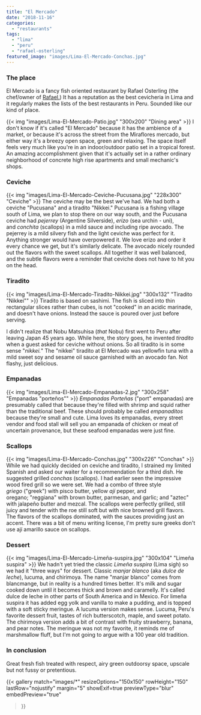 ```yaml
---
title: "El Mercado"
date: "2018-11-16"
categories: 
  - "restaurants"
tags: 
  - "lima"
  - "peru"
  - "rafael-osterling"
featured_image: "images/Lima-El-Mercado-Conchas.jpg"
---
```

### The place

El Mercado is a fancy fish oriented restaurant by Rafael Osterling
(the chef/owner of [Rafael.](https://waitwhatsthat.com/rafael/)) It
has a reputation as the best cevicheria in Lima and it regularly makes
the lists of the best restaurants in Peru. Sounded like our kind of
place.

{{< img "images/Lima-El-Mercado-Patio.jpg" "300x200" "Dining area" >}}
I don't know if it's called "El Mercado" because it has the ambience
of a market, or because it's across the street from the Miraflores
mercado, but either way it's a breezy open space, green and
relaxing. The space itself feels very much like you're in an
indoor/outdoor patio set in a tropical forest. An amazing
accomplishment given that it's actually set in a rather ordinary
neighborhood of concrete high rise apartments and small mechanic's
shops.

### Ceviche

{{< img "images/Lima-El-Mercado-Ceviche-Pucusana.jpg" "228x300" "Ceviche" >}}
The ceviche may be the best we've had. We had both a ceviche
"Pucusana" and a tiradito "Nikkei." Pucusana is a fishing village
south of Lima, we plan to stop there on our way south, and the
Pucusana ceviche had _pejerrey_ (Argentine Silverside), _erizo_ (sea
urchin - uni), and _conchita_ (scallops) in a mild sauce and including
ripe avocado. The pejerrey is a mild silvery fish and the light
ceviche was perfect for it. Anything stronger would have overpowered
it. We love erizo and order it every chance we get, but it's similarly
delicate. The avocado nicely rounded out the flavors with the sweet
scallops. All together it was well balanced, and the subtle flavors
were a reminder that ceviche does not have to hit you on the head.

### Tiradito

{{< img "images/Lima-El-Mercado-Tiradito-Nikkei.jpg" "300x132" "Tiradito \"Nikkei\"" >}}
Tiradito is based on sashimi. The fish is sliced into thin rectangular
slices rather than cubes, is not "cooked" in an acidic marinade, and
doesn't have onions. Instead the sauce is poured over just before
serving.

I didn't realize that Nobu Matsuhisa (_that_ Nobu) first went to Peru
after leaving Japan 45 years ago. While here, the story goes, he
invented _tiradito_ when a guest asked for ceviche without onions. So
all tiradito is in some sense "_nikkei._" The "nikkei" tiradito at El
Mercado was yellowfin tuna with a mild sweet soy and sesame oil sauce
garnished with an avocado fan. Not flashy, just delicious.

### Empanadas

{{< img "images/Lima-El-Mercado-Empanadas-2.jpg" "300x258" "Empanadas \"porteños\"" >}}
_Empanadas Porteñas_ ("port" empanadas) are presumably called that
because they're filled with shrimp and squid rather than the
traditional beef. These should probably be called _empanaditos_
because they're small and cute. Lima loves its empanadas, every street
vendor and food stall will sell you an empanada of chicken or meat of
uncertain provenance, but these seafood empanadas were just fine.

### Scallops

{{< img "images/Lima-El-Mercado-Conchas.jpg" "300x226" "Conchas" >}}
While we had quickly decided on ceviche and tiradito, I strained my
limited Spanish and asked our waiter for a recommendation for a third
dish. He suggested grilled _conchas_ (scallops). I had earlier seen
the impressive wood fired grill so we were set. We had a combo of
three style _griego_ ("greek") with pisco butter, yellow _ají_ pepper,
and oregano; "reggiana" with brown butter, parmesan, and garlic; and
"aztec" with jalapeño butter and mezcal. The scallops were perfectly
grilled, still juicy and tender with the roe still soft but with nice
browned grill flavors. The flavors of the scallops dominated, with the
sauces providing just an accent. There was a bit of menu writing
license, I'm pretty sure greeks don't use ají amarillo sauce on
scallops.

### Dessert

{{< img "images/Lima-El-Mercado-Limeña-suspira.jpg" "300x104" "Limeña suspira" >}}
We hadn't yet tried the classic _Limeña suspira_ (Lima sigh) so we had
it "three ways" for dessert. Classic _manjar blanco_ (aka _dulce de
leche_), lucuma, and chirimoya. The name "manjar blanco" comes from
blancmange, but in reality is a hundred times better. It's milk and
sugar cooked down until it becomes thick and brown and caramelly. It's
called dulce de leche in other parts of South America and in
Mexico. For limeña suspira it has added egg yolk and vanilla to make a
pudding, and is topped with a soft sticky meringue. A lucuma version
makes sense. Lucuma, Peru's favorite dessert fruit, tastes of rich
butterscotch, maple, and sweet potato. The chirimoya version adds a
bit of contrast with fruity strawberry, banana, and pear notes. The
meringue was not my favorite, it reminds me of marshmallow fluff, but
I'm not going to argue with a 100 year old tradition.

### In conclusion

Great fresh fish treated with respect, airy green outdoorsy space,
upscale but not fussy or pretentious.

{{< gallery
       match="images/*"
       resizeOptions="150x150"
       rowHeight="150"
       lastRow="nojustify"
       margin="5"
       showExif=true
       previewType="blur"
       embedPreview="true"
>}}
